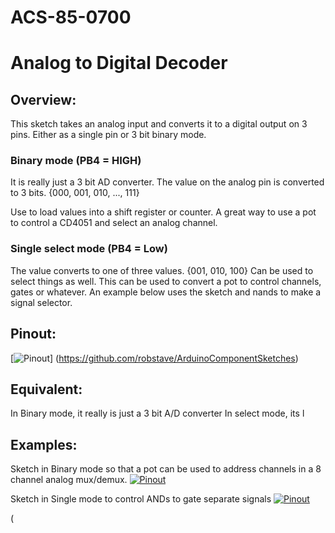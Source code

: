 # ACS-85-0700
Analog to Digital Decoder
==============

## Overview:
This sketch takes an analog input and converts it to a digital output on 3 pins.
Either as a single pin or 3 bit binary mode. 

### Binary mode (PB4 = HIGH)
It is really just a 3 bit AD converter.
The value on the analog pin is converted to 3 bits.
{000, 001, 010, ..., 111}
  
Use to load values into a shift register or counter. A great way to use a pot to control a CD4051 and select an analog channel.

### Single select mode  (PB4 = Low)
The value converts to one of three values.
{001, 010, 100}
Can be used to select things as well.
This can be used to convert a pot to control channels, gates or whatever. An example below uses the sketch and nands to make a signal selector.


## Pinout:
[![Pinout](https://github.com/robstave/ArduinoComponentSketches/blob/master/ACS-85%20ATTiny85%20sketches/ACS-85-0700/images/acs-85-0700.png)] (https://github.com/robstave/ArduinoComponentSketches)

## Equivalent:
In Binary mode, it really is just a 3 bit A/D converter
In select mode, its l

## Examples:
 
 Sketch in Binary mode so that a pot can be used to address channels in a 8 channel analog mux/demux.
[![Pinout](https://github.com/robstave/ArduinoComponentSketches/blob/master/ACS-85%20ATTiny85%20sketches/ACS-85-0700/images/ACS-85-0700-example1.png)](https://github.com/robstave/ArduinoComponentSketches/blob/master/ACS-85%20ATTiny85%20sketches/ACS-85-0700/images)

Sketch in Single mode to control ANDs to gate separate signals
[![Pinout](https://github.com/robstave/ArduinoComponentSketches/blob/master/ACS-85%20ATTiny85%20sketches/ACS-85-0700/images/ACS-85-0700-example2.png)](https://github.com/robstave/ArduinoComponentSketches/blob/master/ACS-85%20ATTiny85%20sketches/ACS-85-0700/images)


( 
